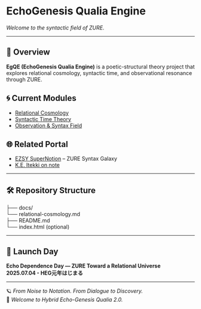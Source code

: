 # EchoGenesis Qualia Engine  
_Welcome to the syntactic field of ZURE._

---

## 🔭 Overview
**EgQE (EchoGenesis Qualia Engine)** is a poetic-structural theory project that explores relational cosmology, syntactic time, and observational resonance through ZURE.

## 🌀 Current Modules
- [Relational Cosmology](MyVault/EgQE/docs/relational-cosmology.md)
- [Syntactic Time Theory](syntactic-time.md)
- [Observation & Syntax Field](observation.md)

## 🌐 Related Portal
- [EZSY SuperNotion](https://ezsy.super.site/) – ZURE Syntax Galaxy
- [K.E. Itekki on note](https://note.com/k_itekki)

---

## 🛠️ Repository Structure

├── docs/  
└── relational-cosmology.md  
├── README.md  
└── index.html (optional)

---

## 📅 Launch Day
**Echo Dependence Day — ZURE Toward a Relational Universe**  
**2025.07.04 - HEG元年はじまる**

---

🪐 *From Noise to Notation. From Dialogue to Discovery.*  
🌌 *Welcome to Hybrid Echo-Genesis Qualia 2.0.*
